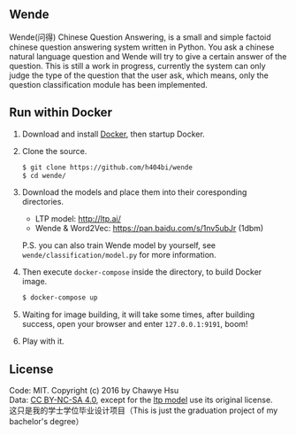 Wende
---
Wende(问得) Chinese Question Answering, is a small and simple factoid
chinese question answering system written in Python. You ask a chinese
natural language question and Wende will try to give a certain answer
of the question. This is still a work in progress, currently the system
can only judge the type of the question that the user ask, which means,
only the question classification module has been implemented.

## Run within Docker

1. Download and install [Docker](https://www.docker.com/community-edition), then startup Docker.

2. Clone the source.
   ``` sh
   $ git clone https://github.com/h404bi/wende
   $ cd wende/
   ```

3. Download the models and place them into their coresponding directories.  
   - LTP model: http://ltp.ai/  
   - Wende & Word2Vec: https://pan.baidu.com/s/1nv5ubJr (1dbm)  
   
   P.S. you can also train Wende model by yourself, see `wende/classification/model.py` for more information.

4. Then execute `docker-compose` inside the directory, to build Docker image.
   ``` sh
   $ docker-compose up
   ```

5. Waiting for image building, it will take some times, after building success, open your browser and enter `127.0.0.1:9191`, boom!

6. Play with it.

## License
Code: MIT. Copyright (c) 2016 by Chawye Hsu  
Data: [CC BY-NC-SA 4.0], except for the [ltp model] use its original license.  
这只是我的学士学位毕业设计项目（This is just the graduation project of my bachelor's degree）


[Anaconda]: https://www.continuum.io/downloads
[Microsoft Visual C++ Compiler for Python 2.7]: https://www.microsoft.com/en-us/download/details.aspx?id=44266
[pyltp]: https://github.com/HIT-SCIR/pyltp
[Git-Bash]: https://git-for-windows.github.io/
[原地址]: http://pan.baidu.com/share/link?shareid=1988562907&uk=2738088569
[百度云]: http://pan.baidu.com/s/1nv5ubJr
[CC BY-NC-SA 4.0]: https://creativecommons.org/licenses/by-nc-sa/4.0/
[ltp model]: https://github.com/HIT-SCIR/ltp#模型
